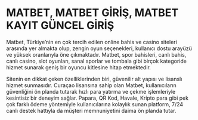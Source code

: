 # MATBET, MATBET GİRİŞ, MATBET KAYIT GÜNCEL GİRİŞ

Matbet, Türkiye’nin en çok tercih edilen online bahis ve casino siteleri arasında yer almakta olup, zengin oyun seçenekleri, kullanıcı dostu arayüzü ve yüksek oranlarıyla öne çıkmaktadır. Matbet, spor bahisleri, canlı bahis, canlı casino, slot oyunları, sanal sporlar ve tombala gibi birçok kategoride hizmet sunarak geniş bir oyuncu kitlesine hitap etmektedir.

Sitenin en dikkat çeken özelliklerinden biri, güvenilir alt yapısı ve lisanslı hizmet sunmasıdır. Curaçao lisansına sahip olan Matbet, kullanıcıların güvenliğini ön planda tutarak hızlı para yatırma ve çekme işlemleriyle kesintisiz bir deneyim sağlar. Papara, QR Kod, Havale, Kripto para gibi pek çok farklı ödeme yöntemiyle kullanıcılarına kolaylık sunan platform, 7/24 canlı destek hattıyla da müşteri memnuniyetini daima ön planda tutar.
